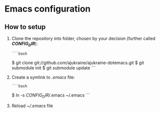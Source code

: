 Emacs configuration
===================

## How to setup ##

1. Clone the repository into folder, chosen by your decision (further called **$CONFIG_DIR$**):

	   ```bash
	$ git clone git://github.com/ajukraine/ajukraine-dotemacs.git
	$ git submodule init
	$ git submodule update
	   ```

2. Create a symlink to *.emacs* file:

	   ```bash
	$ ln -s $CONFIG_DIR$/.emacs ~/.emacs
	   ```

3. Reload *~/.emacs* file
